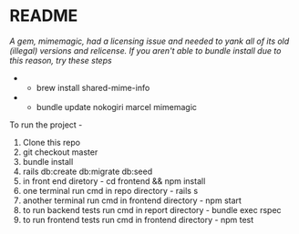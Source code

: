 # README

*A gem, mimemagic, had a licensing issue and needed to yank all of its old (illegal) versions and relicense.*
*If you aren't able to bundle install due to this reason, try these steps*
* - brew install shared-mime-info
* - bundle update nokogiri marcel mimemagic

To run the project - 

1. Clone this repo
2. git checkout master
3. bundle install
4. rails db:create db:migrate db:seed
5. in front end diretory - cd frontend && npm install
6. one terminal run cmd in repo directory - rails s 
7. another terminal run cmd in frontend directory - npm start
8. to run backend tests run cmd in report directory - bundle exec rspec
9. to run frontend tests run cmd in frontend directory - npm test
